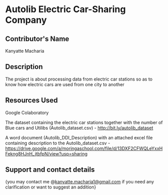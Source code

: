 #  Autolib Electric Car-Sharing Company
## Contributor's Name
Kanyatte Macharia
## Description
The project is about processing data from electric car stations so as to know how electric cars are used from one city to another
## Resources Used
Google Colaboratory

The dataset containing the electric car stations together with the number of Blue cars and Utilibs (Autolib_dataset.csv) - http://bit.ly/autolib_dataset

A word document (Autolib_DDI_Description) with an attached excel file containing description to the Autolib_dataset.csv - https://drive.google.com/a/moringaschool.com/file/d/13DXF2CFWQLeYxxHFekng8HJnH_jtbfpN/view?usp=sharing
## Support and contact details
{you may contact me @kanyatte.macharia1@gmail.com if you need any clarification or want to suggest an addition}
